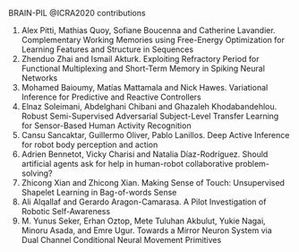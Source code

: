 BRAIN-PIL @ICRA2020 contributions

1.	Alex Pitti, Mathias Quoy, Sofiane Boucenna and Catherine Lavandier. Complementary Working Memories using Free-Energy Optimization for Learning Features and Structure in Sequences
2.	Zhenduo Zhai and Ismail Akturk. Exploiting Refractory Period for Functional Multiplexing and Short-Term Memory in Spiking Neural Networks
3.	Mohamed Baioumy, Matías Mattamala and Nick Hawes. Variational Inference for Predictive and Reactive Controllers
4.	Elnaz Soleimani, Abdelghani Chibani and Ghazaleh Khodabandehlou. Robust Semi-Supervised Adversarial Subject-Level Transfer Learning for Sensor-Based Human Activity Recognition
5.	Cansu Sancaktar, Guillermo Oliver, Pablo Lanillos. Deep Active Inference for robot body perception and action
6.	Adrien Bennetot, Vicky Charisi and Natalia Díaz-Rodríguez. Should artificial agents ask for help in human-robot collaborative problem-solving?
7.	Zhicong Xian and Zhicong Xian. Making Sense of Touch: Unsupervised Shapelet Learning in Bag-of-words Sense
8.	Ali Alqallaf and Gerardo Aragon-Camarasa. A Pilot Investigation of Robotic Self-Awareness
9.	M. Yunus Seker, Erhan Oztop, Mete Tuluhan Akbulut, Yukie Nagai, Minoru Asada, and Emre Ugur. Towards a Mirror Neuron System via Dual Channel Conditional Neural Movement Primitives
